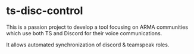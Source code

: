 # ts-disc-control

This is a passion project to develop a tool focusing on ARMA communities which use both TS and Discord for their voice communications. 

It allows automated synchronization of discord & teamspeak roles.